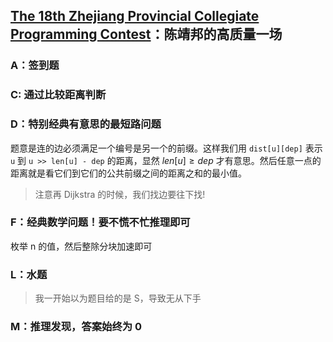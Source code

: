 
## [The 18th Zhejiang Provincial Collegiate Programming Contest](https://codeforces.com/gym/103055)：陈靖邦的高质量一场

### A：签到题

### C: 通过比较距离判断

### D：特别经典有意思的最短路问题

题意是连的边必须满足一个编号是另一个的前缀。这样我们用 `dist[u][dep]` 表示 `u` 到 `u >> len[u] - dep` 的距离，显然 $len[u] \geq dep$ 才有意思。然后任意一点的距离就是看它们到它们的公共前缀之间的距离之和的最小值。

> 注意再 Dijkstra 的时候，我们找边要往下找!

### F：经典数学问题！要不慌不忙推理即可

枚举 n 的值，然后整除分块加速即可

### L：水题

> 我一开始以为题目给的是 S，导致无从下手

### M：推理发现，答案始终为 0